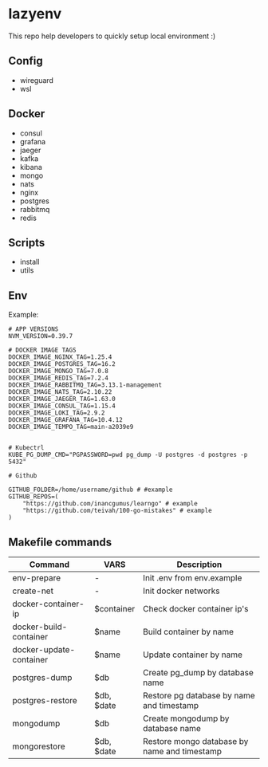 # lazyenv

This repo help developers to quickly setup local environment :)

## Config

- wireguard
- wsl

## Docker

- consul
- grafana
- jaeger
- kafka
- kibana
- mongo
- nats
- nginx
- postgres
- rabbitmq
- redis

## Scripts

- install
- utils

## Env

Example:

```.env
# APP VERSIONS
NVM_VERSION=0.39.7

# DOCKER IMAGE TAGS
DOCKER_IMAGE_NGINX_TAG=1.25.4
DOCKER_IMAGE_POSTGRES_TAG=16.2
DOCKER_IMAGE_MONGO_TAG=7.0.8
DOCKER_IMAGE_REDIS_TAG=7.2.4
DOCKER_IMAGE_RABBITMQ_TAG=3.13.1-management
DOCKER_IMAGE_NATS_TAG=2.10.22
DOCKER_IMAGE_JAEGER_TAG=1.63.0
DOCKER_IMAGE_CONSUL_TAG=1.15.4
DOCKER_IMAGE_LOKI_TAG=2.9.2
DOCKER_IMAGE_GRAFANA_TAG=10.4.12
DOCKER_IMAGE_TEMPO_TAG=main-a2039e9


# Kubectrl
KUBE_PG_DUMP_CMD="PGPASSWORD=pwd pg_dump -U postgres -d postgres -p 5432"

# Github

GITHUB_FOLDER=/home/username/github # #example
GITHUB_REPOS=(
    "https://github.com/inancgumus/learngo" # example
    "https://github.com/teivah/100-go-mistakes" # example
)

```

## Makefile commands

| Command                 | VARS       | Description                                  |
| ----------------------- | ---------- | -------------------------------------------- |
| env-prepare             | -          | Init .env from env.example                   |
| create-net              | -          | Init docker networks                         |
| docker-container-ip     | $container | Check docker container ip's                  |
| docker-build-container  | $name      | Build container by name                      |
| docker-update-container | $name      | Update container by name                     |
| postgres-dump           | $db        | Create pg_dump by database name              |
| postgres-restore        | $db, $date | Restore pg database by name and timestamp    |
| mongodump               | $db        | Create mongodump by database name            |
| mongorestore            | $db, $date | Restore mongo database by name and timestamp |
